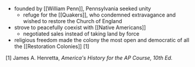 - founded by [[William Penn]], Pennsylvania seeked unity
	- refuge for the [[Quakers]], who condemned extravagance and wished to restore the Church of England
- strove to peacefully coexist with [[Native Americans]]
	- negotiated sales instead of taking land by force
- religious freedom made the colony the most open and democratic of all the [[Restoration Colonies]] [1]

[1] James A. Henretta, *America's History for the AP Course, 10th Ed.*